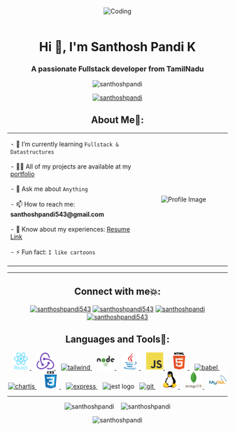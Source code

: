 <center>
  <img align="center" alt="Coding" src="https://github.com/user-attachments/assets/702a1b97-72f7-4629-a4ed-ed487d2a3b49">
</center><br/>
<h1 align="center">Hi 👋, I'm Santhosh Pandi K</h1>
<h3 align="center">A passionate Fullstack developer from TamilNadu</h3>


<p align="center"> <img src="https://komarev.com/ghpvc/?username=santhoshpandi&label=Profile%20views&color=0e75b6&style=flat" alt="santhoshpandi" /> </p>

<p align="center"> <a href="https://github.com/ryo-ma/github-profile-trophy"><img src="https://github-profile-trophy.vercel.app/?username=santhoshpandi" alt="santhoshpandi" /></a> </p>
<h2 align="center">About Me💖:</h2>

<table align="center">
  <tr>
    <td style="width: 60%; vertical-align: top;">
      <p>
        - 🌱 I’m currently learning <code>Fullstack & Datastructures</code> <br><br>
        - 👨‍💻 All of my projects are available at my <a href="https://santhoshpandi.github.io/portfolio/">portfolio</a><br><br>
        - 💬 Ask me about <code>Anything</code><br><br>
        - 📫 How to reach me: <strong>santhoshpandi543@gmail.com</strong><br><br>
        - 📄 Know about my experiences: <a href="https://santhoshpandi.github.io/portfolio/assets/resume/my_resume.pdf">Resume Link</a><br><br>
        - ⚡ Fun fact: <code>I like cartoons</code>
      </p>
    </td>
    <td style="width: 40%; text-align: center;">
      <img src="https://github.com/user-attachments/assets/27065b6a-b611-438e-9790-dbc9d9c9b441" alt="Profile Image" style="width: 250px; height: auto;" />
    </td>
  </tr>
</table>



<hr>

<h2 align="center">Connect with me💥:</h2>
<p align="center">
<a href="https://linkedin.com/in/santhoshpandi543" target="blank"><img align="center" src="https://raw.githubusercontent.com/rahuldkjain/github-profile-readme-generator/master/src/images/icons/Social/linked-in-alt.svg" alt="santhoshpandi543" height="30" width="40" /></a>
<a href="https://instagram.com/santhoshpandi543" target="blank"><img align="center" src="https://raw.githubusercontent.com/rahuldkjain/github-profile-readme-generator/master/src/images/icons/Social/instagram.svg" alt="santhoshpandi543" height="30" width="40" /></a>
<a href="https://www.leetcode.com/santhoshpandi" target="blank"><img align="center" src="https://raw.githubusercontent.com/rahuldkjain/github-profile-readme-generator/master/src/images/icons/Social/leet-code.svg" alt="santhoshpandi" height="30" width="40" /></a>
<a href="https://discord.gg/santhoshpandi543" target="blank"><img align="center" src="https://raw.githubusercontent.com/rahuldkjain/github-profile-readme-generator/master/src/images/icons/Social/discord.svg" alt="santhoshpandi543" height="30" width="40" /></a>
</p>

<h2 align="center">Languages and Tools🥇:</h2>
<p align="center">
  <a href="https://reactjs.org/" target="_blank" rel="noreferrer">
    <img src="https://raw.githubusercontent.com/devicons/devicon/master/icons/react/react-original-wordmark.svg" alt="react" width="40" height="40"/>
  </a>&nbsp;&nbsp;
  <a href="https://redux.js.org" target="_blank" rel="noreferrer">
    <img src="https://raw.githubusercontent.com/devicons/devicon/master/icons/redux/redux-original.svg" alt="redux" width="40" height="40"/>
  </a>&nbsp;&nbsp;
  <a href="https://tailwindcss.com/" target="_blank" rel="noreferrer">
    <img src="https://www.vectorlogo.zone/logos/tailwindcss/tailwindcss-icon.svg" alt="tailwind" width="40" height="40"/>
  </a>&nbsp;&nbsp;
  <a href="https://nodejs.org" target="_blank" rel="noreferrer">
    <img src="https://raw.githubusercontent.com/devicons/devicon/master/icons/nodejs/nodejs-original-wordmark.svg" alt="nodejs" width="40" height="40"/>
  </a>&nbsp;&nbsp;
  <a href="https://www.java.com" target="_blank" rel="noreferrer">
    <img src="https://raw.githubusercontent.com/devicons/devicon/master/icons/java/java-original.svg" alt="java" width="40" height="40"/>
  </a>&nbsp;&nbsp;
  <a href="https://developer.mozilla.org/en-US/docs/Web/JavaScript" target="_blank" rel="noreferrer">
    <img src="https://raw.githubusercontent.com/devicons/devicon/master/icons/javascript/javascript-original.svg" alt="javascript" width="40" height="40"/>
  </a>&nbsp;&nbsp;
  <a href="https://www.w3.org/html/" target="_blank" rel="noreferrer">
    <img src="https://raw.githubusercontent.com/devicons/devicon/master/icons/html5/html5-original-wordmark.svg" alt="html5" width="40" height="40"/>
  </a>&nbsp;&nbsp;
  <a href="https://babeljs.io/" target="_blank" rel="noreferrer">
    <img src="https://cdn.jsdelivr.net/gh/devicons/devicon/icons/babel/babel-original.svg" alt="babel" width="40" height="40"/>
  </a>&nbsp;&nbsp;
  <a href="https://www.chartjs.org" target="_blank" rel="noreferrer">
    <img src="https://www.chartjs.org/media/logo-title.svg" alt="chartjs" width="40" height="40"/>
  </a>&nbsp;&nbsp;
  <a href="https://www.w3schools.com/css/" target="_blank" rel="noreferrer">
    <img src="https://raw.githubusercontent.com/devicons/devicon/master/icons/css3/css3-original-wordmark.svg" alt="css3" width="40" height="40"/>
  </a>&nbsp;&nbsp;
  <a href="https://expressjs.com" target="_blank" rel="noreferrer">
    <img src="https://skillicons.dev/icons?i=express" alt="express" width="40" height="40"/>
  </a>&nbsp;&nbsp;
  <img src="https://cdn.jsdelivr.net/gh/devicons/devicon/icons/jest/jest-plain.svg" height="40" alt="jest logo" />&nbsp;&nbsp;
  <a href="https://git-scm.com/" target="_blank" rel="noreferrer">
    <img src="https://www.vectorlogo.zone/logos/git-scm/git-scm-icon.svg" alt="git" width="40" height="40"/>
  </a>&nbsp;&nbsp;
  <a href="https://www.linux.org/" target="_blank" rel="noreferrer">
    <img src="https://raw.githubusercontent.com/devicons/devicon/master/icons/linux/linux-original.svg" alt="linux" width="40" height="40"/>
  </a>&nbsp;&nbsp;
  <a href="https://www.mongodb.com/" target="_blank" rel="noreferrer">
    <img src="https://raw.githubusercontent.com/devicons/devicon/master/icons/mongodb/mongodb-original-wordmark.svg" alt="mongodb" width="40" height="40"/>
  </a>&nbsp;&nbsp;
  <a href="https://www.mysql.com/" target="_blank" rel="noreferrer">
    <img src="https://raw.githubusercontent.com/devicons/devicon/master/icons/mysql/mysql-original-wordmark.svg" alt="mysql" width="40" height="40"/>
  </a>
</p>


<hr>
<p align="center">
  <img height="150" src="https://github-readme-stats.vercel.app/api/top-langs?username=santhoshpandi&show_icons=true&locale=en&layout=compact" alt="santhoshpandi" /> &nbsp;&nbsp;
  <img height="150" src="https://github-readme-stats.vercel.app/api?username=santhoshpandi&show_icons=true&locale=en" alt="santhoshpandi" />
</p>

<p align="center"><img src="https://github-readme-streak-stats.herokuapp.com/?user=santhoshpandi&" alt="santhoshpandi" /></p>

